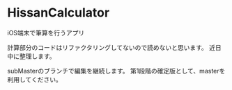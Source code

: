 HissanCalculator
================

iOS端末で筆算を行うアプリ

計算部分のコードはリファクタリングしてないので読めないと思います。
近日中に整理します。

subMasterのブランチで編集を継続します。
第1段階の確定版として、masterを利用してください。
